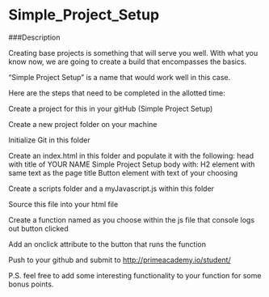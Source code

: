 # Simple_Project_Setup

###Description

Creating base projects is something that will serve you well. With what you know now, we are going to create a build that encompasses the basics.

“Simple Project Setup” is a name that would work well in this case.

Here are the steps that need to be completed in the allotted time:

Create a project for this in your gitHub (Simple Project Setup)

Create a new project folder on your machine

Initialize Git in this folder

Create an index.html in this folder and populate it with the following: head with title of YOUR NAME Simple Project Setup body with: H2 element with same text as the page title Button element with text of your choosing

Create a scripts folder and a myJavascript.js within this folder

Source this file into your html file

Create a function named as you choose within the js file that console logs out button clicked

Add an onclick attribute to the button that runs the function

Push to your github and submit to http://primeacademy.io/student/

P.S. feel free to add some interesting functionality to your function for some bonus points.
